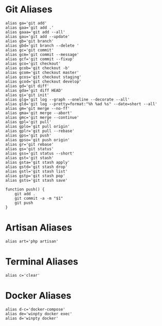 # Git Aliases
    alias ga='git add'
    alias gaa='git add .'
    alias gaaa='git add --all'
    alias gau='git add --update'
    alias gb='git branch'
    alias gbd='git branch --delete '
    alias gc='git commit'
    alias gcm='git commit --message'
    alias gcf='git commit --fixup'
    alias gco='git checkout'
    alias gcob='git checkout -b'
    alias gcom='git checkout master'
    alias gcos='git checkout staging'
    alias gcod='git checkout develop'
    alias gd='git diff'
    alias gda='git diff HEAD'
    alias gi='git init'
    alias glg='git log --graph --oneline --decorate --all'
    alias gld='git log --pretty=format:"%h %ad %s" --date=short --all'
    alias gm='git merge --no-ff'
    alias gma='git merge --abort'
    alias gmc='git merge --continue'
    alias gpl='git pull'
    alias gplo='git pull origin'
    alias gplr='git pull --rebase'
    alias gps='git push'
    alias gpso='git push origin'
    alias gr='git rebase'
    alias gs='git status'
    alias gss='git status --short'
    alias gst='git stash'
    alias gsta='git stash apply'
    alias gstd='git stash drop'
    alias gstl='git stash list'
    alias gstp='git stash pop'
    alias gsts='git stash save'

    function push() {
        git add .
        git commit -a -m "$1"
        git push
    }
 
# Artisan Aliases
    alias art='php artisan'
    
# Terminal Aliases
    alias c='clear'
    
# Docker Aliases
    alias d-c='docker-compose'
    alias de='winpty docker exec'
    alias d='winpty docker'
